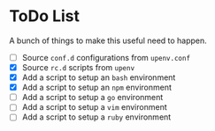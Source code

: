# ToDo List

A bunch of things to make this useful need to happen.

* [ ] Source `conf.d` configurations from `upenv.conf`
* [x] Source `rc.d` scripts from `upenv`
* [x] Add a script to setup an `bash` environment
* [x] Add a script to setup an `npm` environment
* [ ] Add a script to setup a `go` environment
* [ ] Add a script to setup a `vim` environment
* [ ] Add a script to setup a `ruby` environment

